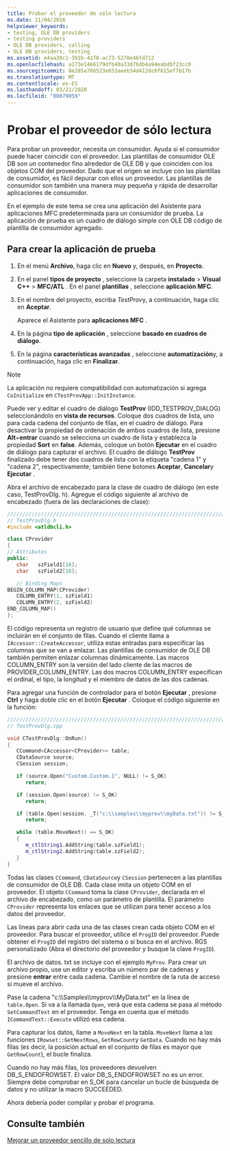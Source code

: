 ```yaml
---
title: Probar el proveedor de sólo lectura
ms.date: 11/04/2016
helpviewer_keywords:
- testing, OLE DB providers
- testing providers
- OLE DB providers, calling
- OLE DB providers, testing
ms.assetid: e4aa30c1-391b-41f8-ac73-5270e46fd712
ms.openlocfilehash: a173e1466179dfb40a33d7bdb4a94eabdbf23cc0
ms.sourcegitcommit: 8e285a766523e653aeeb34d412dc6f615ef7b17b
ms.translationtype: MT
ms.contentlocale: es-ES
ms.lasthandoff: 03/21/2020
ms.locfileid: "80079059"
---
```

# <a name="testing-the-read-only-provider"></a>Probar el proveedor de sólo lectura

Para probar un proveedor, necesita un consumidor. Ayuda si el consumidor puede hacer coincidir con el proveedor. Las plantillas de consumidor OLE DB son un contenedor fino alrededor de OLE DB y que coinciden con los objetos COM del proveedor. Dado que el origen se incluye con las plantillas de consumidor, es fácil depurar con ellos un proveedor. Las plantillas de consumidor son también una manera muy pequeña y rápida de desarrollar aplicaciones de consumidor.

En el ejemplo de este tema se crea una aplicación del Asistente para aplicaciones MFC predeterminada para un consumidor de prueba. La aplicación de prueba es un cuadro de diálogo simple con OLE DB código de plantilla de consumidor agregado.

## <a name="to-create-the-test-application"></a>Para crear la aplicación de prueba

1. En el menú **Archivo**, haga clic en **Nuevo** y, después, en **Proyecto**.

1. En el panel **tipos de proyecto** , seleccione la carpeta **instalado** > **Visual C++**  > **MFC/ATL** . En el panel **plantillas** , seleccione **aplicación MFC**.

1. En el nombre del proyecto, escriba *TestProv*y, a continuación, haga clic en **Aceptar**.

   Aparece el Asistente para **aplicaciones MFC** .

1. En la página **tipo de aplicación** , seleccione **basado en cuadros de diálogo**.

1. En la página **características avanzadas** , seleccione **automatización**y, a continuación, haga clic en **Finalizar**.

> [!NOTE]
> La aplicación no requiere compatibilidad con automatización si agrega `CoInitialize` en `CTestProvApp::InitInstance`.

Puede ver y editar el cuadro de diálogo **TestProv** (IDD_TESTPROV_DIALOG) seleccionándolo en **vista de recursos**. Coloque dos cuadros de lista, uno para cada cadena del conjunto de filas, en el cuadro de diálogo. Para desactivar la propiedad de ordenación de ambos cuadros de lista, presione **Alt**+**entrar** cuando se selecciona un cuadro de lista y establezca la propiedad **Sort** en **false**. Además, coloque un botón **Ejecutar** en el cuadro de diálogo para capturar el archivo. El cuadro de diálogo **TestProv** finalizado debe tener dos cuadros de lista con la etiqueta "cadena 1" y "cadena 2", respectivamente; también tiene botones **Aceptar**, **Cancelar**y **Ejecutar** .

Abra el archivo de encabezado para la clase de cuadro de diálogo (en este caso, TestProvDlg. h). Agregue el código siguiente al archivo de encabezado (fuera de las declaraciones de clase):

```cpp
////////////////////////////////////////////////////////////////////////
// TestProvDlg.h
#include <atldbcli.h>  

class CProvider
{
// Attributes
public:
   char   szField1[16];
   char   szField2[16];

   // Binding Maps
BEGIN_COLUMN_MAP(CProvider)
   COLUMN_ENTRY(1, szField1)
   COLUMN_ENTRY(2, szField2)
END_COLUMN_MAP()
};
```

El código representa un registro de usuario que define qué columnas se incluirán en el conjunto de filas. Cuando el cliente llama a `IAccessor::CreateAccessor`, utiliza estas entradas para especificar las columnas que se van a enlazar. Las plantillas de consumidor de OLE DB también permiten enlazar columnas dinámicamente. Las macros COLUMN_ENTRY son la versión del lado cliente de las macros de PROVIDER_COLUMN_ENTRY. Las dos macros COLUMN_ENTRY especifican el ordinal, el tipo, la longitud y el miembro de datos de las dos cadenas.

Para agregar una función de controlador para el botón **Ejecutar** , presione **Ctrl** y haga doble clic en el botón **Ejecutar** . Coloque el código siguiente en la función:

```cpp
///////////////////////////////////////////////////////////////////////
// TestProvDlg.cpp

void CTestProvDlg::OnRun()
{
   CCommand<CAccessor<CProvider>> table;
   CDataSource source;
   CSession session;

   if (source.Open("Custom.Custom.1", NULL) != S_OK)
      return;

   if (session.Open(source) != S_OK)
      return;

   if (table.Open(session, _T("c:\\samples\\myprov\\myData.txt")) != S_OK)
      return;

   while (table.MoveNext() == S_OK)
   {
      m_ctlString1.AddString(table.szField1);
      m_ctlString2.AddString(table.szField2);
   }
}
```

Todas las clases `CCommand`, `CDataSource`y `CSession` pertenecen a las plantillas de consumidor de OLE DB. Cada clase imita un objeto COM en el proveedor. El objeto `CCommand` toma la clase `CProvider`, declarada en el archivo de encabezado, como un parámetro de plantilla. El parámetro `CProvider` representa los enlaces que se utilizan para tener acceso a los datos del proveedor.

Las líneas para abrir cada una de las clases crean cada objeto COM en el proveedor. Para buscar el proveedor, utilice el `ProgID` del proveedor. Puede obtener el `ProgID` del registro del sistema o si busca en el archivo. RGS personalizado (Abra el directorio del proveedor y busque la clave `ProgID`).

El archivo de datos. txt se incluye con el ejemplo `MyProv`. Para crear un archivo propio, use un editor y escriba un número par de cadenas y presione **entrar** entre cada cadena. Cambie el nombre de la ruta de acceso si mueve el archivo.

Pase la cadena "c:\\\Samples\\\myprov\\\MyData.txt" en la línea de `table.Open`. Si va a la llamada `Open`, verá que esta cadena se pasa al método `SetCommandText` en el proveedor. Tenga en cuenta que el método `ICommandText::Execute` utilizó esa cadena.

Para capturar los datos, llame a `MoveNext` en la tabla. `MoveNext` llama a las funciones `IRowset::GetNextRows`, `GetRowCount`y `GetData`. Cuando no hay más filas (es decir, la posición actual en el conjunto de filas es mayor que `GetRowCount`), el bucle finaliza.

Cuando no hay más filas, los proveedores devuelven DB_S_ENDOFROWSET. El valor DB_S_ENDOFROWSET no es un error. Siempre debe comprobar en S_OK para cancelar un bucle de búsqueda de datos y no utilizar la macro SUCCEEDED.

Ahora debería poder compilar y probar el programa.

## <a name="see-also"></a>Consulte también

[Mejorar un proveedor sencillo de solo lectura](../../data/oledb/enhancing-the-simple-read-only-provider.md)